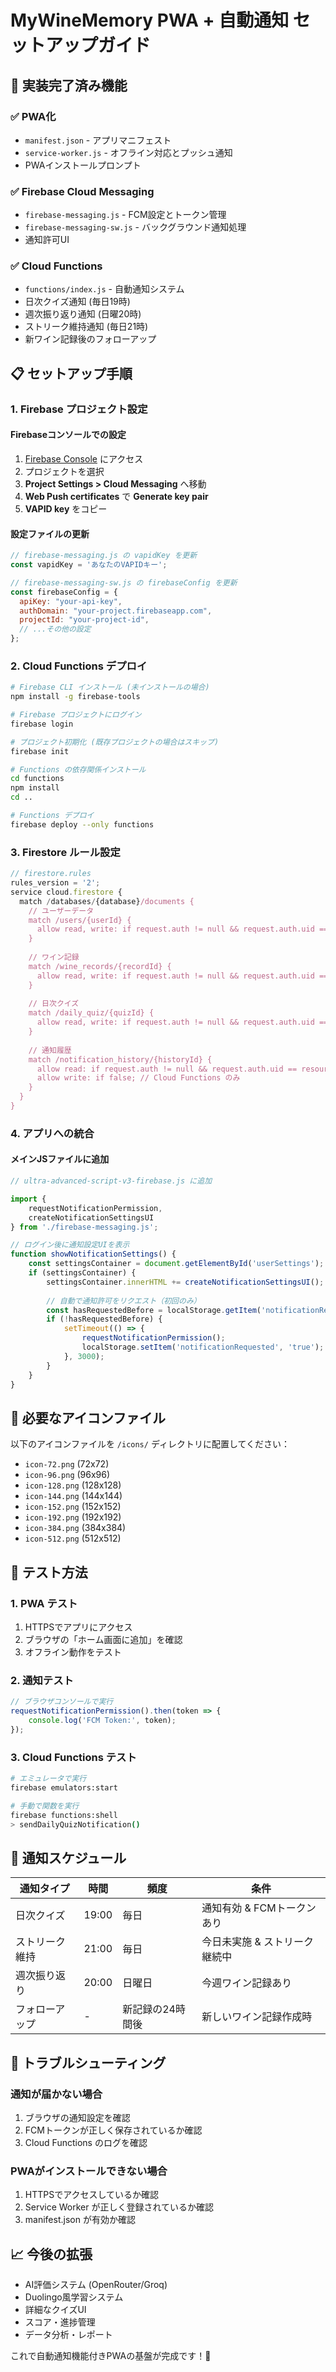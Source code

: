 # MyWineMemory PWA + 自動通知 セットアップガイド

## 🚀 実装完了済み機能

### ✅ PWA化
- `manifest.json` - アプリマニフェスト
- `service-worker.js` - オフライン対応とプッシュ通知
- PWAインストールプロンプト

### ✅ Firebase Cloud Messaging
- `firebase-messaging.js` - FCM設定とトークン管理
- `firebase-messaging-sw.js` - バックグラウンド通知処理
- 通知許可UI

### ✅ Cloud Functions
- `functions/index.js` - 自動通知システム
- 日次クイズ通知 (毎日19時)
- 週次振り返り通知 (日曜20時)
- ストリーク維持通知 (毎日21時)
- 新ワイン記録後のフォローアップ

## 📋 セットアップ手順

### 1. Firebase プロジェクト設定

#### Firebaseコンソールでの設定
1. [Firebase Console](https://console.firebase.google.com/) にアクセス
2. プロジェクトを選択
3. **Project Settings > Cloud Messaging** へ移動
4. **Web Push certificates** で **Generate key pair**
5. **VAPID key** をコピー

#### 設定ファイルの更新
```javascript
// firebase-messaging.js の vapidKey を更新
const vapidKey = 'あなたのVAPIDキー';

// firebase-messaging-sw.js の firebaseConfig を更新
const firebaseConfig = {
  apiKey: "your-api-key",
  authDomain: "your-project.firebaseapp.com",
  projectId: "your-project-id",
  // ...その他の設定
};
```

### 2. Cloud Functions デプロイ

```bash
# Firebase CLI インストール (未インストールの場合)
npm install -g firebase-tools

# Firebase プロジェクトにログイン
firebase login

# プロジェクト初期化 (既存プロジェクトの場合はスキップ)
firebase init

# Functions の依存関係インストール
cd functions
npm install
cd ..

# Functions デプロイ
firebase deploy --only functions
```

### 3. Firestore ルール設定

```javascript
// firestore.rules
rules_version = '2';
service cloud.firestore {
  match /databases/{database}/documents {
    // ユーザーデータ
    match /users/{userId} {
      allow read, write: if request.auth != null && request.auth.uid == userId;
    }
    
    // ワイン記録
    match /wine_records/{recordId} {
      allow read, write: if request.auth != null && request.auth.uid == resource.data.userId;
    }
    
    // 日次クイズ
    match /daily_quiz/{quizId} {
      allow read, write: if request.auth != null && request.auth.uid == resource.data.userId;
    }
    
    // 通知履歴
    match /notification_history/{historyId} {
      allow read: if request.auth != null && request.auth.uid == resource.data.userId;
      allow write: if false; // Cloud Functions のみ
    }
  }
}
```

### 4. アプリへの統合

#### メインJSファイルに追加
```javascript
// ultra-advanced-script-v3-firebase.js に追加

import { 
    requestNotificationPermission, 
    createNotificationSettingsUI 
} from './firebase-messaging.js';

// ログイン後に通知設定UIを表示
function showNotificationSettings() {
    const settingsContainer = document.getElementById('userSettings');
    if (settingsContainer) {
        settingsContainer.innerHTML += createNotificationSettingsUI();
        
        // 自動で通知許可をリクエスト（初回のみ）
        const hasRequestedBefore = localStorage.getItem('notificationRequested');
        if (!hasRequestedBefore) {
            setTimeout(() => {
                requestNotificationPermission();
                localStorage.setItem('notificationRequested', 'true');
            }, 3000);
        }
    }
}
```

## 🔧 必要なアイコンファイル

以下のアイコンファイルを `/icons/` ディレクトリに配置してください：

- `icon-72.png` (72x72)
- `icon-96.png` (96x96)
- `icon-128.png` (128x128)
- `icon-144.png` (144x144)
- `icon-152.png` (152x152)
- `icon-192.png` (192x192)
- `icon-384.png` (384x384)
- `icon-512.png` (512x512)

## 📱 テスト方法

### 1. PWA テスト
1. HTTPSでアプリにアクセス
2. ブラウザの「ホーム画面に追加」を確認
3. オフライン動作をテスト

### 2. 通知テスト
```javascript
// ブラウザコンソールで実行
requestNotificationPermission().then(token => {
    console.log('FCM Token:', token);
});
```

### 3. Cloud Functions テスト
```bash
# エミュレータで実行
firebase emulators:start

# 手動で関数を実行
firebase functions:shell
> sendDailyQuizNotification()
```

## 🎯 通知スケジュール

| 通知タイプ | 時間 | 頻度 | 条件 |
|----------|------|------|------|
| 日次クイズ | 19:00 | 毎日 | 通知有効 & FCMトークンあり |
| ストリーク維持 | 21:00 | 毎日 | 今日未実施 & ストリーク継続中 |
| 週次振り返り | 20:00 | 日曜日 | 今週ワイン記録あり |
| フォローアップ | - | 新記録の24時間後 | 新しいワイン記録作成時 |

## 🚨 トラブルシューティング

### 通知が届かない場合
1. ブラウザの通知設定を確認
2. FCMトークンが正しく保存されているか確認
3. Cloud Functions のログを確認

### PWAがインストールできない場合
1. HTTPSでアクセスしているか確認
2. Service Worker が正しく登録されているか確認
3. manifest.json が有効か確認

## 📈 今後の拡張

- AI評価システム (OpenRouter/Groq)
- Duolingo風学習システム
- 詳細なクイズUI
- スコア・進捗管理
- データ分析・レポート

これで自動通知機能付きPWAの基盤が完成です！🍷